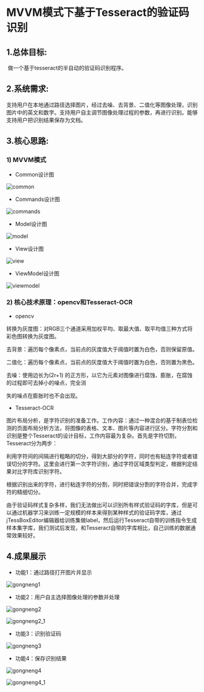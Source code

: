 # MVVM模式下基于Tesseract的验证码识别

## 1.总体目标:

​	做一个基于tesseract的半自动的验证码识别程序。

## 2.系统需求:

​	支持用户在本地通过路径选择图片，经过去噪、去背景、二值化等图像处理，识别图片中的英文和数字。支持用户自主调节图像处理过程的参数，再进行识别。能够支持用户把识别结果保存为文档。

## 3.核心思路:

### 1) MVVM模式

- Common设计图

![common](common.png)



- Commands设计图

![commands](commands.png)



- Model设计图

![model](model.png)



- View设计图

![view](view.png)



- ViewModel设计图

![viewmodel](viewmodel.png)



### 2) 核心技术原理：opencv和Tesseract-OCR

* opencv

转换为灰度图：对RGB三个通道采用加权平均、取最大值、取平均值三种方式将彩色图转换为灰度图。

去背景：遍历每个像素点，当前点的灰度值大于阈值时置为白色，否则保留原值。

二值化：遍历每个像素点，当前点的灰度值大于阈值时置为白色，否则置为黑色。

去噪：使用边长为(2r+1) 的正方形，以它为元素对图像进行腐蚀、膨胀，在腐蚀的过程即可去掉小的噪点，完全消

失的噪点在膨胀时也不会出现。

* Tesseract-OCR

图片布局分析，是字符识别的准备工作。工作内容：通过一种混合的基于制表位检测的页面布局分析方法，将图像的表格、文本、图片等内容进行区分。字符分割和识别是整个Tesseract的设计目标，工作内容最为复杂。首先是字符切割，Tesseract分为两步：

利用字符间的间隔进行粗略的切分，得到大部分的字符，同时也有粘连字符或者错误切分的字符。这里会进行第一次字符识别，通过字符区域类型判定，根据判定结果对比字符库识别字符。

根据识别出来的字符，进行粘连字符的分割，同时把错误分割的字符合并，完成字符的精细切分。

由于验证码样式复杂多样，我们无法做出可以识别所有样式验证码的字库，但是可以通过机器学习来训练一定规模的样本来得到某种样式的验证码字库，通过jTessBoxEditor编辑器给训练集做label，然后运行Tesseract自带的训练指令生成样本集字库，我们测试后发现，和Tesseract自带的字库相比，自己训练的数据通常效果较好。

## 4.成果展示

* 功能1：通过路径打开图片并显示

![gongneng1](gongneng1.png)



* 功能2：用户自主选择图像处理的参数并处理

![gongneng2](gongneng2.png)

![gongneng2_1](gongneng2_1.png)



* 功能3：识别验证码

![gongneng3](gongneng3.png)



* 功能4：保存识别结果

![gongneng4](gongneng4.png)

![gongneng4_1](gongneng4_1.png)

















